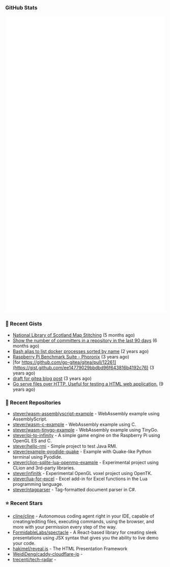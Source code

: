 ### GitHub Stats

<p align="left">
  <picture>
    <img src="/github-metrics.svg" alt="Metrics" />
  </picture>
</p>

### 📓 Recent Gists


- [National Library of Scotland Map Stitching](https://gist.github.com/1f1677083cb66600c507ce99941a739c) (5 months ago)
- [Show the number of committers in a repository in the last 90 days](https://gist.github.com/4b9e58ab4c65a1b79260e5830a9d20c9) (6 months ago)
- [Bash alias to list docker processes sorted by name](https://gist.github.com/5861c61e287c62768216240f38e3dd60) (2 years ago)
- [Raspberry Pi Benchmark Suite - Phoronix](https://gist.github.com/970745eaf2e001647d47dfc30786bc66) (3 years ago)
- [for https://github.com/go-gitea/gitea/pull/12261](https://gist.github.com/ee14779029bbdbd96f643816b4192c76) (3 years ago)
- [draft for gitea blog post](https://gist.github.com/7f71571000a28f5475415bd06bb1594e) (3 years ago)
- [Go serve files over HTTP. Useful for testing a HTML web application.](https://gist.github.com/8d3df4cab352189114f0) (9 years ago)

### 🌱 Recent Repositories


- [stever/wasm-assemblyscript-example](https://github.com/stever/wasm-assemblyscript-example) - WebAssembly example using AssemblyScript.
- [stever/wasm-c-example](https://github.com/stever/wasm-c-example) - WebAssembly example using C.
- [stever/wasm-tinygo-example](https://github.com/stever/wasm-tinygo-example) - WebAssembly example using TinyGo.
- [stever/pi-to-infinity](https://github.com/stever/pi-to-infinity) - A simple game engine on the Raspberry Pi using OpenGL ES and C.
- [stever/hello-rmi](https://github.com/stever/hello-rmi) - Simple project to test Java RMI.
- [stever/example-pyodide-quake](https://github.com/stever/example-pyodide-quake) - Example with Quake-like Python terminal using Pyodide.
- [stever/clion-sqlite-lua-openmp-example](https://github.com/stever/clion-sqlite-lua-openmp-example) - Experimental project using CLion and 3rd-party libraries.
- [stever/infinitk](https://github.com/stever/infinitk) - Experimental OpenGL voxel project using OpenTK.
- [stever/lua-for-excel](https://github.com/stever/lua-for-excel) - Excel add-in for Excel functions in the Lua programming language.
- [stever/ntagparser](https://github.com/stever/ntagparser) - Tag-formatted document parser in C#.

### ⭐ Recent Stars


- [cline/cline](https://github.com/cline/cline) - Autonomous coding agent right in your IDE, capable of creating/editing files, executing commands, using the browser, and more with your permission every step of the way.
- [FormidableLabs/spectacle](https://github.com/FormidableLabs/spectacle) - A React-based library for creating sleek presentations using JSX syntax that gives you the ability to live demo your code.
- [hakimel/reveal.js](https://github.com/hakimel/reveal.js) - The HTML Presentation Framework
- [WeidiDeng/caddy-cloudflare-ip](https://github.com/WeidiDeng/caddy-cloudflare-ip) - 
- [trecenti/tech-radar](https://github.com/trecenti/tech-radar) - 
